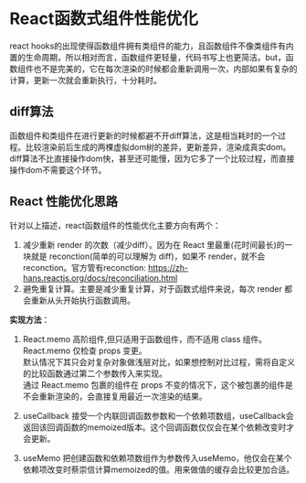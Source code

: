 # React函数式组件性能优化
react hooks的出现使得函数组件拥有类组件的能力，且函数组件不像类组件有内置的生命周期，所以相对而言，函数组件更轻量，代码书写上也更简洁。but，函数组件也不是完美的，它在每次渲染的时候都会重新调用一次，内部如果有复杂的计算，更新一次就会重新执行，十分耗时。

## diff算法
函数组件和类组件在进行更新的时候都避不开diff算法，这是相当耗时的一个过程。比较渲染前后生成的两棵虚拟dom树的差异，更新差异，渲染成真实dom。diff算法不比直接操作dom快，甚至还可能慢，因为它多了一个比较过程，而直接操作dom不需要这个环节。

## React 性能优化思路
针对以上描述，react函数组件的性能优化主要方向有两个：

1. 减少重新 render 的次数（减少diff）。因为在 React 里最重(花时间最长)的一块就是 reconction(简单的可以理解为 diff)，如果不 render，就不会 reconction。官方管有reconction: https://zh-hans.reactjs.org/docs/reconciliation.html
2. 避免重复计算。主要是减少重复计算，对于函数式组件来说，每次 render 都会重新从头开始执行函数调用。

**实现方法**：  
1. React.memo 
高阶组件,但只适用于函数组件，而不适用 class 组件。React.memo 仅检查 props 变更。  
默认情况下其只会对复杂对象做浅层对比，如果想控制对比过程，需将自定义的比较函数通过第二个参数传入来实现。  
通过 React.memo 包裹的组件在 props 不变的情况下，这个被包裹的组件是不会重新渲染的，会直接复用最近一次渲染的结果。  

2. useCallback 
接受一个内联回调函数参数和一个依赖项数组，useCallback会返回该回调函数的memoized版本。这个回调函数仅仅会在某个依赖改变时才会更新。

3. useMemo 
把创建函数和依赖项数组作为参数传入useMemo，他仅会在某个依赖项改变时蔡崇信计算memoized的值。用来做值的缓存会比较更加合适。
